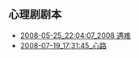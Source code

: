 ## 心理剧剧本
- [2008-05-25_22:04:07_2008 遇难](./2008-05-25_22:04:07_2008 遇难.md)
- [2008-07-19_17:31:45_心路](./2008-07-19_17:31:45_心路.md)
